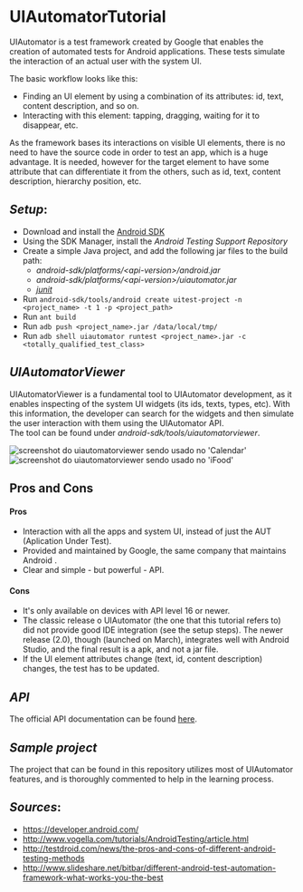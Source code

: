 # UIAutomatorTutorial

UIAutomator is a test framework created by Google that enables the creation of automated tests for Android applications. These tests simulate the interaction of an actual user with the system UI.

The basic workflow looks like this:
- Finding an UI element by using a combination of its attributes: id, text, content description, and so on.
- Interacting with this element: tapping, dragging, waiting for it to disappear, etc.

As the framework bases its interactions on visible UI elements, there is no need to have the source code in order to test an app, which is a huge advantage.
It is needed, however for the target element to have some attribute that can differentiate it from the others, such as id, text, content description, hierarchy position, etc.

## *Setup*:
- Download and install the [Android SDK](https://developer.android.com/sdk/index.html)
- Using the SDK Manager, install the _Android Testing Support Repository_
- Create a simple Java project, and add the following jar files to the build path:
  * _android-sdk/platforms/\<api-version\>/android.jar_
  * _android-sdk/platforms/\<api-version\>/uiautomator.jar_
  * _[junit](http://junit.org/)_
- Run `android-sdk/tools/android create uitest-project -n <project_name> -t 1 -p <project_path>`
- Run `ant build`
- Run `adb push <project_name>.jar /data/local/tmp/`
- Run `adb shell uiautomator runtest <project_name>.jar -c <totally_qualified_test_class>`

## *UIAutomatorViewer*

UIAutomatorViewer is a fundamental tool to UIAutomator development, as it enables inspecting of the system UI widgets (its ids, texts, types, etc). With this information, the developer can search for the widgets and then simulate the user interaction with them using the UIAutomator API.  
The tool can be found under _android-sdk/tools/uiautomatorviewer_. 

![screenshot do uiautomatorviewer sendo usado no 'Calendar'](https://i.imgur.com/YshxKe5.png)
![screenshot do uiautomatorviewer sendo usado no 'iFood'](https://i.imgur.com/bNSgTVm.png)

## Pros and Cons

#### Pros
- Interaction with all the apps and system UI, instead of just the AUT (Aplication Under Test).
- Provided and maintained by Google, the same company that maintains Android  .                                   
- Clear and simple - but powerful - API.

#### Cons
- It's only available on devices with API level 16 or newer.
- The classic release o UIAutomator (the one that this tutorial refers to) did not provide good IDE integration (see the setup steps). The newer release (2.0), though (launched on March), integrates well with Android Studio, and the final result is a apk, and not a jar file.
- If the UI element attributes change (text, id, content description) changes, the test has to be updated.

## *API*

The official API documentation can be found [here](https://developer.android.com/reference/android/support/test/uiautomator/package-summary.html).

## *Sample project*

The project that can be found in this repository utilizes most of UIAutomator features, and is thoroughly commented to help in the learning process.

## *Sources*:
  - https://developer.android.com/
  - http://www.vogella.com/tutorials/AndroidTesting/article.html
  - http://testdroid.com/news/the-pros-and-cons-of-different-android-testing-methods
  - http://www.slideshare.net/bitbar/different-android-test-automation-framework-what-works-you-the-best
